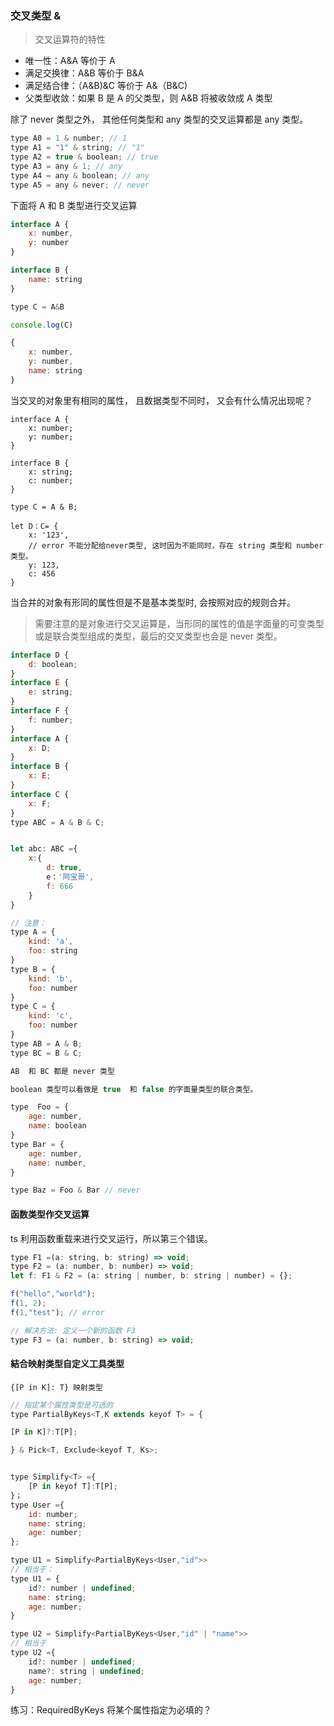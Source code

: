 ### 交叉类型 &

> 交叉运算符的特性

- 唯一性：A&A 等价于 A
- 满足交换律：A&B 等价于 B&A
- 满足结合律：（A&B)&C 等价于 A&（B&C)
- 父类型收敛：如果 B 是 A 的父类型，则 A&B 将被收敛成 A 类型

除了 never 类型之外， 其他任何类型和 any 类型的交叉运算都是 any 类型。

```js
type A0 = 1 & number; // 1
type A1 = "1" & string; // "1"
type A2 = true & boolean; // true
type A3 = any & 1; // any
type A4 = any & boolean; // any
type A5 = any & never; // never
```

下面将 A 和 B 类型进行交叉运算

```js
interface A {
    x: number,
    y: number
}

interface B {
    name: string
}

type C = A&B

console.log(C)

{
    x: number,
    y: number,
    name: string
}

```

当交叉的对象里有相同的属性， 且数据类型不同时， 又会有什么情况出现呢？

```TS
interface A {
    x: number;
    y: number;
}

interface B {
    x: string;
    c: number;
}

type C = A & B;

let D：C= {
    x: '123',
    // error 不能分配给never类型, 这时因为不能同时，存在 string 类型和 number 类型。
    y: 123,
    c: 456
}

```

当合并的对象有形同的属性但是不是基本类型时, 会按照对应的规则合并。

> 需要注意的是对象进行交叉运算是，当形同的属性的值是字面量的可变类型或是联合类型组成的类型，最后的交叉类型也会是 never 类型。

```js
interface D {
    d: boolean;
}
interface E {
    e: string;
}
interface F {
    f: number;
}
interface A {
    x: D;
}
interface B {
    x: E;
}
interface C {
    x: F;
}
type ABC = A & B & C;


let abc: ABC ={
    x:{
        d: true,
        e：'阿宝哥',
        f: 666
    }
}

// 注意：
type A = {
    kind: 'a',
    foo: string
}
type B = {
    kind: 'b',
    foo: number
}
type C = {
    kind: 'c',
    foo: number
}
type AB = A & B;
type BC = B & C;

AB  和 BC 都是 never 类型

boolean 类型可以看做是 true  和 false 的字面量类型的联合类型。

type  Foo = {
    age: number,
    name: boolean
}
type Bar = {
    age: number,
    name: number,
}

type Baz = Foo & Bar // never
```

#### 函数类型作交叉运算

ts 利用函数重载来进行交叉运行，所以第三个错误。

```js
type F1 =(a: string, b: string) => void;
type F2 = (a: number, b: number) => void;
let f: F1 & F2 = (a: string | number, b: string | number) = {};

f("hello","world");
f(1, 2);
f(1,"test"); // error

// 解决方法: 定义一个新的函数 F3
type F3 = (a: number, b: string) => void;
```

#### 結合映射类型自定义工具类型

    {[P in K]: T} 映射类型

```js
// 指定某个属性类型是可选的
type PartialByKeys<T,K extends keyof T> = {

[P in K]?:T[P];

} & Pick<T, Exclude<keyof T, Ks>;


type Simplify<T> ={
    [P in keyof T]:T[P];
}；
type User ={
    id: number;
    name: string;
    age: number;
};

type U1 = Simplify<PartialByKeys<User,"id">>
// 相当于：
type U1 = {
    id?: number | undefined;
    name: string;
    age: number;
}

type U2 = Simplify<PartialByKeys<User,"id" | "name">>
// 相当于
type U2 ={
    id?: number | undefined;
    name?: string | undefined;
    age: number;
}
```

练习：RequiredByKeys 将某个属性指定为必填的？
